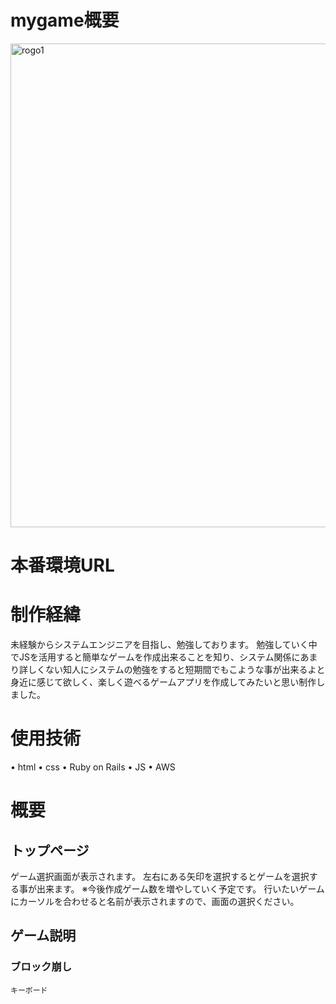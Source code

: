 # mygame概要
<img width="774" alt="rogo1" src="https://user-images.githubusercontent.com/58103579/80366410-30af8c00-88c4-11ea-9c6d-d214212b8e3c.png">


# 本番環境URL


# 制作経緯
  未経験からシステムエンジニアを目指し、勉強しております。
  勉強していく中でJSを活用すると簡単なゲームを作成出来ることを知り、システム関係にあまり詳しくない知人にシステムの勉強をすると短期間でもこような事が出来るよと身近に感じて欲しく、楽しく遊べるゲームアプリを作成してみたいと思い制作しました。

# 使用技術
  • html
  • css
  • Ruby on Rails
  • JS
  • AWS

# 概要
## トップページ
  ゲーム選択画面が表示されます。
  左右にある矢印を選択するとゲームを選択する事が出来ます。
  ※今後作成ゲーム数を増やしていく予定です。
  行いたいゲームにカーソルを合わせると名前が表示されますので、画面の選択ください。

## ゲーム説明
  ### ブロック崩し
    キーボード
